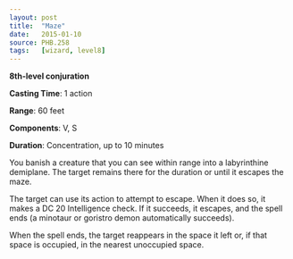 ```yaml
---
layout: post
title:  "Maze"
date:   2015-01-10
source: PHB.258
tags:   [wizard, level8]
---
```


**8th-level conjuration**

**Casting Time**: 1 action

**Range**: 60 feet

**Components**: V, S

**Duration**: Concentration, up to 10 minutes

You banish a creature that you can see within range into a labyrinthine demiplane. The target remains there for the duration or until it escapes the maze.

The target can use its action to attempt to escape. When it does so, it makes a DC 20 Intelligence check. If it succeeds, it escapes, and the spell ends (a minotaur or goristro demon automatically succeeds).

When the spell ends, the target reappears in the space it left or, if that space is occupied, in the nearest unoccupied space.
